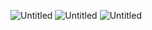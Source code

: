 ![Untitled](https://github.com/mslee98/solar_react_ts/assets/94597019/3575b6da-d488-4aa3-8528-5f4b75b1c380)
![Untitled](https://github.com/mslee98/solar_react_ts/assets/94597019/8d1d3c45-adcd-42d4-8942-ea4bb4ca4c2e)
![Untitled](https://github.com/mslee98/solar_react_ts/assets/94597019/675d545a-d727-4bef-b395-352567f9da52)
 
